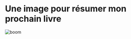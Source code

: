 # Une image pour résumer mon prochain livre

![boom](https://tcrouzet.com/images_tc/2009/03/boom.png)